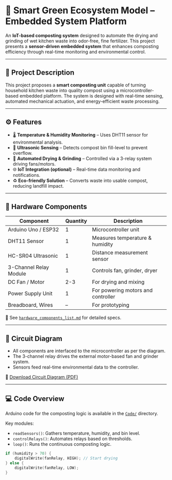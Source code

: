 # 🌱 Smart Green Ecosystem Model – Embedded System Platform

An **IoT-based composting system** designed to automate the drying and grinding of wet kitchen waste into odor-free, fine fertilizer. This project presents a **sensor-driven embedded system** that enhances composting efficiency through real-time monitoring and environmental control.

---

## 📌 Project Description

This project proposes a **smart composting unit** capable of turning household kitchen waste into quality compost using a microcontroller-based embedded platform. The system is designed with real-time sensing, automated mechanical actuation, and energy-efficient waste processing.

---

## ⚙️ Features

- 🌡️ **Temperature & Humidity Monitoring** – Uses DHT11 sensor for environmental analysis.
- 📏 **Ultrasonic Sensing** – Detects compost bin fill-level to prevent overflow.
- 🔄 **Automated Drying & Grinding** – Controlled via a 3-relay system driving fans/motors.
- 🌐 **IoT Integration (optional)** – Real-time data monitoring and notifications.
- ♻️ **Eco-friendly Solution** – Converts waste into usable compost, reducing landfill impact.

---

## 🔧 Hardware Components

| Component               | Quantity | Description                            |
|------------------------|----------|----------------------------------------|
| Arduino Uno / ESP32    | 1        | Microcontroller unit                   |
| DHT11 Sensor           | 1        | Measures temperature & humidity        |
| HC-SR04 Ultrasonic     | 1        | Distance measurement sensor            |
| 3-Channel Relay Module | 1        | Controls fan, grinder, dryer           |
| DC Fan / Motor         | 2-3      | For drying and mixing                  |
| Power Supply Unit      | 1        | For powering motors and controller     |
| Breadboard, Wires      | –        | For prototyping                        |

📄 See [`hardware_components_list.md`](hardware_components_list.md) for detailed specs.

---

## 🔌 Circuit Diagram

- All components are interfaced to the microcontroller as per the diagram.
- The 3-channel relay drives the external motor-based fan and grinder system.
- Sensors feed real-time environmental data to the controller.

📎 [Download Circuit Diagram (PDF)](circuit_diagram.pdf)

---

## 💻 Code Overview

Arduino code for the composting logic is available in the [`Code/`](Code/) directory.

Key modules:
- `readSensors()`: Gathers temperature, humidity, and bin level.
- `controlRelays()`: Automates relays based on thresholds.
- `loop()`: Runs the continuous composting logic.

```cpp
if (humidity > 70) {
    digitalWrite(fanRelay, HIGH); // Start drying
} else {
    digitalWrite(fanRelay, LOW);
}
